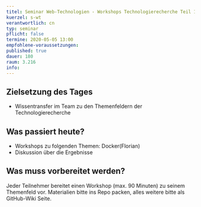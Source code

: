 ```yaml
---
titel: Seminar Web-Technologien - Workshops Technologierecherche Teil 1
kuerzel: s-wt
verantwortlich: cn
typ: seminar
pflicht: false
termine: 2020-05-05 13:00
empfohlene-voraussetzungen: 
published: true
dauer: 180
raum: 3.216
info: 
---
```


## Zielsetzung des Tages
- Wissentransfer im Team zu den Themenfeldern der Technologierecherche

## Was passiert heute?
- Workshops zu folgenden Themen: Docker(Florian)
- Diskussion über die Ergebnisse

## Was muss vorbereitet werden?
Jeder Teilnehmer bereitet einen Workshop (max. 90 Minuten) zu seinem Themenfeld vor. Materialien bitte ins Repo packen, alles weitere bitte als GitHub-Wiki Seite.
